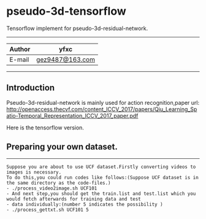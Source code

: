 pseudo-3d-tensorflow
=========================
Tensorflow implement for pseudo-3d-residual-network.
****

|Author|yfxc|
|---|---
|E-mail|gez9487@163.com

****
## Introduction
Pseudo-3d-residual-network is mainly used for action recognition,paper url:
http://openaccess.thecvf.com/content_ICCV_2017/papers/Qiu_Learning_Spatio-Temporal_Representation_ICCV_2017_paper.pdf

Here is the tensorflow version.
## Preparing your own dataset.
-----------------
    Suppose you are about to use UCF dataset.Firstly converting videos to images is necessary.
    To do this,you could run codes like follows:(Suppose UCF dataset is in the same directory as the code-files.)
    - ./process_video2image.sh UCF101   
    - And next step,you should get the train.list and test.list which you would fetch afterwards for training data and test
    - data individually:(number 5 indicates the possibility )
    - ./process_gettxt.sh UCF101 5
